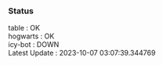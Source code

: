 ### Status


table : OK  
hogwarts : OK  
icy-bot : DOWN  
Latest Update : 2023-10-07 03:07:39.344769
